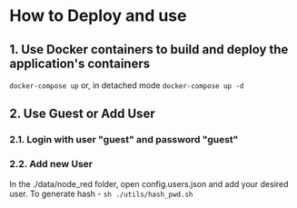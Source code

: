 # How to Deploy and use

## 1. Use Docker containers to build and deploy the application's containers

`docker-compose up` or, in detached mode `docker-compose up -d`

## 2. Use Guest or Add User

### 2.1. Login with user "guest" and password "guest"

### 2.2. Add new User
In the ./data/node_red folder, open config.users.json and add your desired user.
To generate hash - `sh ./utils/hash_pwd.sh`
